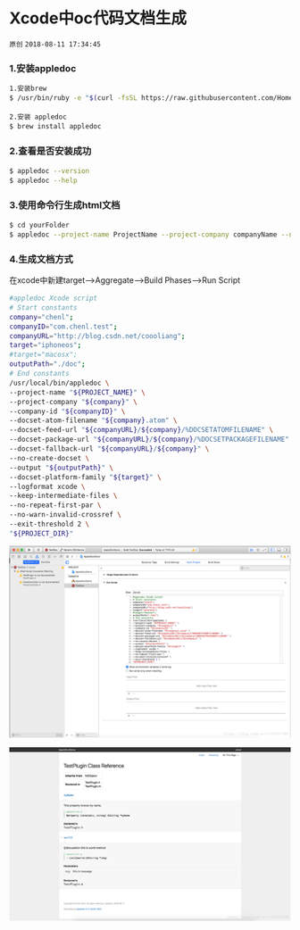 # Xcode中oc代码文档生成

`原创` `2018-08-11 17:34:45`

### 1.安装appledoc


```bash
1.安装brew
$ /usr/bin/ruby -e "$(curl -fsSL https://raw.githubusercontent.com/Homebrew/install/master/install)"

2.安装 appledoc
$ brew install appledoc
```


### 2.查看是否安装成功

```bash
$ appledoc --version
$ appledoc --help
```


### 3.使用命令行生成html文档


```bash
$ cd yourFolder
$ appledoc --project-name ProjectName --project-company companyName --no-create-docset --create-html -output ./```

```

### 4.生成文档方式


在xcode中新建target–>Aggregate–>Build Phases–>Run Script

```bash
#appledoc Xcode script
# Start constants
company="chenl";
companyID="com.chenl.test";
companyURL="http://blog.csdn.net/coooliang";
target="iphoneos";
#target="macosx";
outputPath="./doc";
# End constants
/usr/local/bin/appledoc \
--project-name "${PROJECT_NAME}" \
--project-company "${company}" \
--company-id "${companyID}" \
--docset-atom-filename "${company}.atom" \
--docset-feed-url "${companyURL}/${company}/%DOCSETATOMFILENAME" \
--docset-package-url "${companyURL}/${company}/%DOCSETPACKAGEFILENAME" \
--docset-fallback-url "${companyURL}/${company}" \
--no-create-docset \
--output "${outputPath}" \
--docset-platform-family "${target}" \
--logformat xcode \
--keep-intermediate-files \
--no-repeat-first-par \
--no-warn-invalid-crossref \
--exit-threshold 2 \
"${PROJECT_DIR}"
```

![6.png](./6.png)

![./](./7.png)


